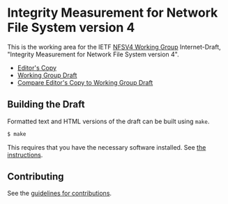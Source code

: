 # Integrity Measurement for Network File System version 4

This is the working area for the IETF [NFSV4 Working Group](https://datatracker.ietf.org/wg/nfsv4/documents/) Internet-Draft, "Integrity Measurement for Network File System version 4".

* [Editor's Copy](https://chucklever.github.io/i-d-integrity-measurement/#go.draft-ietf-nfsv4-integrity-measurement.html)
* [Working Group Draft](https://tools.ietf.org/html/draft-ietf-nfsv4-integrity-measurement)
* [Compare Editor's Copy to Working Group Draft](https://chucklever.github.io/i-d-integrity-measurement/#go.draft-ietf-nfsv4-integrity-measurement.diff)

## Building the Draft

Formatted text and HTML versions of the draft can be built using `make`.

```sh
$ make
```

This requires that you have the necessary software installed.  See
[the instructions](https://github.com/martinthomson/i-d-template/blob/master/doc/SETUP.md).


## Contributing

See the
[guidelines for contributions](https://github.com/chucklever/i-d-integrity-measurement/blob/master/CONTRIBUTING.md).
